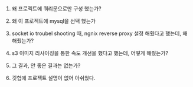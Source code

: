 1. 왜 프로젝트에 쿼리문으로만 구성 했는가?

2. 왜 이 프로젝트에 mysql을 선택 했는가

3. socket io troubel shooting 때, ngnix reverse proxy 설정 해줬다고 했는데, 왜 해줬는가?

4. s3 이미지 리사이징을 통한 속도 개선을 했다고 했는데, 어떻게 해줬는가?

5. 그 결과, 안 좋은 결과는 없는가?

6. 깃헙에 프로젝트 설명이 없어 아쉬웠다.

